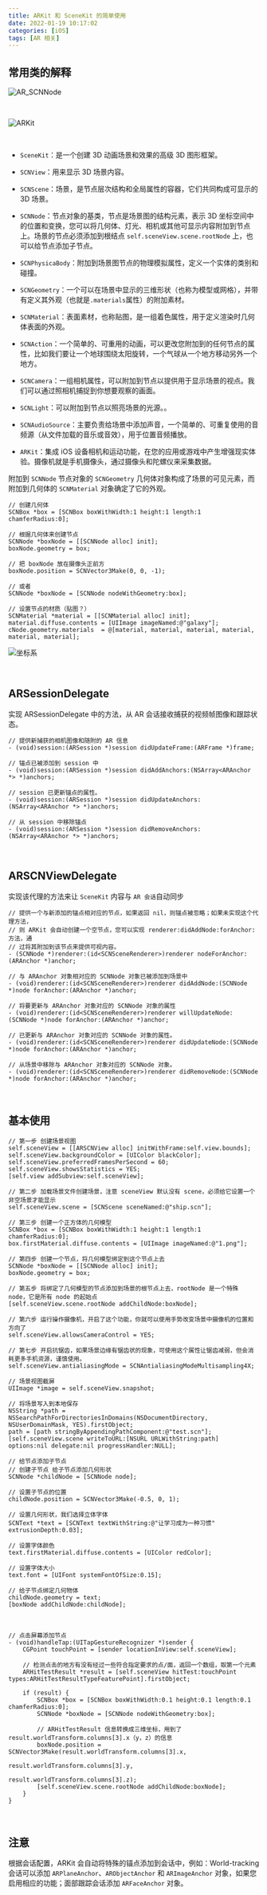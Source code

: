 ```yaml
---
title: ARKit 和 SceneKit 的简单使用
date: 2022-01-19 10:17:02
categories: [iOS]
tags: [AR 相关]
---
```


## 常用类的解释

![AR_SCNNode](/assets/img/AR_SCNNode.jpeg)

<br>

![ARKit](/assets/img/ARKit.png)

<br>

* `SceneKit`：是一个创建 3D 动画场景和效果的高级 3D 图形框架。
* `SCNView`：用来显示 3D 场景内容。
* `SCNScene`：场景，是节点层次结构和全局属性的容器，它们共同构成可显示的 3D 场景。
* `SCNNode`：节点对象的基类，节点是场景图的结构元素，表示 3D 坐标空间中的位置和变换，您可以将几何体、灯光、相机或其他可显示内容附加到节点上。场景的节点必须添加到根结点 `self.sceneView.scene.rootNode` 上，也可以给节点添加子节点。
* `SCNPhysicaBody`：附加到场景图节点的物理模拟属性，定义一个实体的类别和碰撞。
* `SCNGeometry`：一个可以在场景中显示的三维形状（也称为模型或网格），并带有定义其外观（也就是`.materials`属性）的附加素材。
* `SCNMaterial`：表面素材，也称贴图，是一组着色属性，用于定义渲染时几何体表面的外观。
* `SCNAction`：一个简单的、可重用的动画，可以更改您附加到的任何节点的属性，比如我们要让一个地球围绕太阳旋转，一个气球从一个地方移动另外一个地方。
* `SCNCamera`：一组相机属性，可以附加到节点以提供用于显示场景的视点。我们可以通过照相机捕捉到你想要观察的画面。
* `SCNLight`：可以附加到节点以照亮场景的光源。。
* `SCNAudioSource`：主要负责给场景中添加声音，一个简单的、可重复使用的音频源（从文件加载的音乐或音效），用于位置音频播放。

* `ARKit`：集成 iOS 设备相机和运动功能，在您的应用或游戏中产生增强现实体验。摄像机就是手机摄像头，通过摄像头和陀螺仪来采集数据。

附加到 `SCNNode` 节点对象的 `SCNGeometry` 几何体对象构成了场景的可见元素，而附加到几何体的 `SCNMaterial` 对象确定了它的外观。
    
``` objc
// 创建几何体
SCNBox *box = [SCNBox boxWithWidth:1 height:1 length:1 chamferRadius:0];

// 根据几何体来创建节点
SCNNode *boxNode = [[SCNNode alloc] init];
boxNode.geometry = box;

// 把 boxNode 放在摄像头正前方
boxNode.position = SCNVector3Make(0, 0, -1);

// 或者
SCNNode *boxNode = [SCNNode nodeWithGeometry:box];

// 设置节点的材质（贴图？）
SCNMaterial *material = [[SCNMaterial alloc] init];
material.diffuse.contents = [UIImage imageNamed:@"galaxy"];
cNode.geometry.materials  = @[material, material, material, material, material, material];
```

![坐标系](/assets/img/%E5%9D%90%E6%A0%87%E7%B3%BB.png)


<br>

## ARSessionDelegate

实现 ARSessionDelegate 中的方法，从 AR 会话接收捕获的视频帧图像和跟踪状态。
<br>

``` objc
// 提供新捕获的相机图像和随附的 AR 信息
- (void)session:(ARSession *)session didUpdateFrame:(ARFrame *)frame;

// 锚点已被添加到 session 中
- (void)session:(ARSession *)session didAddAnchors:(NSArray<ARAnchor *> *)anchors;

// session 已更新锚点的属性。
- (void)session:(ARSession *)session didUpdateAnchors:(NSArray<ARAnchor *> *)anchors;

// 从 session 中移除锚点
- (void)session:(ARSession *)session didRemoveAnchors:(NSArray<ARAnchor *> *)anchors;
```

<br>

## ARSCNViewDelegate
实现该代理的方法来让 `SceneKit` 内容与 `AR 会话`自动同步
<br>

``` objc
// 提供一个与新添加的锚点相对应的节点，如果返回 nil，则锚点被忽略；如果未实现这个代理方法，
// 则 ARKit 会自动创建一个空节点，您可以实现 renderer:didAddNode:forAnchor: 方法，通
// 过将其附加到该节点来提供可视内容。
- (SCNNode *)renderer:(id<SCNSceneRenderer>)renderer nodeForAnchor:(ARAnchor *)anchor;

// 与 ARAnchor 对象相对应的 SCNNode 对象已被添加到场景中
- (void)renderer:(id<SCNSceneRenderer>)renderer didAddNode:(SCNNode *)node forAnchor:(ARAnchor *)anchor;

// 将要更新与 ARAnchor 对象对应的 SCNNode 对象的属性
- (void)renderer:(id<SCNSceneRenderer>)renderer willUpdateNode:(SCNNode *)node forAnchor:(ARAnchor *)anchor;

// 已更新与 ARAnchor 对象对应的 SCNNode 对象的属性。
- (void)renderer:(id<SCNSceneRenderer>)renderer didUpdateNode:(SCNNode *)node forAnchor:(ARAnchor *)anchor;

// 从场景中移除与 ARAnchor 对象对应的 SCNNode 对象。
- (void)renderer:(id<SCNSceneRenderer>)renderer didRemoveNode:(SCNNode *)node forAnchor:(ARAnchor *)anchor;
```

<br>

## 基本使用

``` objc
// 第一步 创建场景视图
self.sceneView = [[ARSCNView alloc] initWithFrame:self.view.bounds];
self.sceneView.backgroundColor = [UIColor blackColor];
self.sceneView.preferredFramesPerSecond = 60;
self.sceneView.showsStatistics = YES;
[self.view addSubview:self.sceneView];
    
// 第二步 加载场景文件创建场景，注意 sceneView 默认没有 scene，必须给它设置一个非空场景才能显示
self.sceneView.scene = [SCNScene sceneNamed:@"ship.scn"];

// 第三步 创建一个正方体的几何模型
SCNBox *box = [SCNBox boxWithWidth:1 height:1 length:1 chamferRadius:0];
box.firstMaterial.diffuse.contents = [UIImage imageNamed:@"1.png"];
    
// 第四步 创建一个节点，将几何模型绑定到这个节点上去
SCNNode *boxNode = [[SCNNode alloc] init];
boxNode.geometry = box;
    
// 第五步 将绑定了几何模型的节点添加到场景的根节点上去，rootNode 是一个特殊 node，它是所有 node 的起始点
[self.sceneView.scene.rootNode addChildNode:boxNode];
    
// 第六步 运行操作摄像机，开启了这个功能，你就可以使用手势改变场景中摄像机的位置和方向了
self.sceneView.allowsCameraControl = YES;
    
// 第七步 开启抗锯齿，如果场景边缘有锯齿状的现象，可使用这个属性让锯齿减弱，但会消耗更多手机资源，谨慎使用。
self.sceneView.antialiasingMode = SCNAntialiasingModeMultisampling4X;
    
// 场景视图截屏
UIImage *image = self.sceneView.snapshot;
    
// 将场景写入到本地保存
NSString *path = NSSearchPathForDirectoriesInDomains(NSDocumentDirectory, NSUserDomainMask, YES).firstObject;
path = [path stringByAppendingPathComponent:@"test.scn"];
[self.sceneView.scene writeToURL:[NSURL URLWithString:path] options:nil delegate:nil progressHandler:NULL];
    
// 给节点添加子节点
// 创建子节点 给子节点添加几何形状
SCNNode *childNode = [SCNNode node];
    
// 设置子节点的位置
childNode.position = SCNVector3Make(-0.5, 0, 1);
   
// 设置几何形状，我们选择立体字体
SCNText *text = [SCNText textWithString:@"让学习成为一种习惯" extrusionDepth:0.03];
    
// 设置字体颜色
text.firstMaterial.diffuse.contents = [UIColor redColor];
    
// 设置字体大小
text.font = [UIFont systemFontOfSize:0.15];
   
// 给子节点绑定几何物体
childNode.geometry = text;
[boxNode addChildNode:childNode];
```

<br>

``` objc
// 点击屏幕添加节点
- (void)handleTap:(UITapGestureRecognizer *)sender {
    CGPoint touchPoint = [sender locationInView:self.sceneView];
    
    // 检测点击的地方有没有经过一些符合指定要求的点/面，返回一个数组，取第一个元素
    ARHitTestResult *result = [self.sceneView hitTest:touchPoint types:ARHitTestResultTypeFeaturePoint].firstObject;
    
    if (result) {
        SCNBox *box = [SCNBox boxWithWidth:0.1 height:0.1 length:0.1 chamferRadius:0];
        SCNNode *boxNode = [SCNNode nodeWithGeometry:box];
        
        // ARHitTestResult 信息转换成三维坐标，用到了 result.worldTransform.columns[3].x（y，z）的信息
        boxNode.position = SCNVector3Make(result.worldTransform.columns[3].x,
                                          result.worldTransform.columns[3].y,
                                          result.worldTransform.columns[3].z);
        [self.sceneView.scene.rootNode addChildNode:boxNode];
    }
}
```

<br>

## 注意
根据会话配置，ARKit 会自动将特殊的锚点添加到会话中，例如：World-tracking 会话可以添加 `ARPlaneAnchor`、`ARObjectAnchor` 和 `ARImageAnchor` 对象，如果您启用相应的功能；面部跟踪会话添加 `ARFaceAnchor` 对象。
